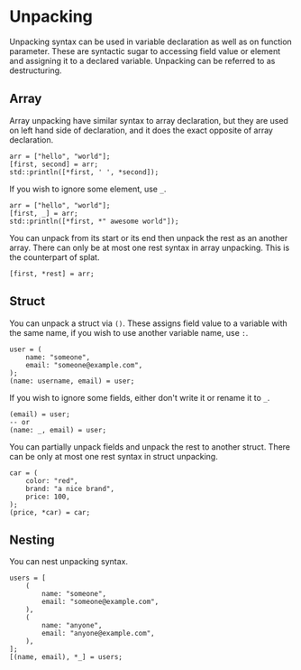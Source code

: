 # Unpacking

Unpacking syntax can be used in variable declaration as well as on function parameter. These are syntactic sugar to accessing field value or element and assigning it to a declared variable. Unpacking can be referred to as destructuring.

## Array

Array unpacking have similar syntax to array declaration, but they are used on left hand side of declaration, and it does the exact opposite of array declaration.

```butter
arr = ["hello", "world"];
[first, second] = arr;
std::println([*first, ' ', *second]);
```

If you wish to ignore some element, use `_`.

```butter
arr = ["hello", "world"];
[first, _] = arr;
std::println([*first, *" awesome world"]);
```

You can unpack from its start or its end then unpack the rest as an another array. There can only be at most one rest syntax in array unpacking. This is the counterpart of splat.

```butter
[first, *rest] = arr;
```

## Struct

You can unpack a struct via `()`. These assigns field value to a variable with the same name, if you wish to use another variable name, use `:`.

```butter
user = (
    name: "someone",
    email: "someone@example.com",
);
(name: username, email) = user;
```

If you wish to ignore some fields, either don't write it or rename it to `_`.

```butter
(email) = user;
-- or
(name: _, email) = user;
```

You can partially unpack fields and unpack the rest to another struct. There can be only at most one rest syntax in struct unpacking.

```butter
car = (
    color: "red",
    brand: "a nice brand",
    price: 100,
);
(price, *car) = car;
```

## Nesting

You can nest unpacking syntax.

```butter
users = [
    (
        name: "someone",
        email: "someone@example.com",
    ),
    (
        name: "anyone",
        email: "anyone@example.com",
    ),
];
[(name, email), *_] = users;
```
